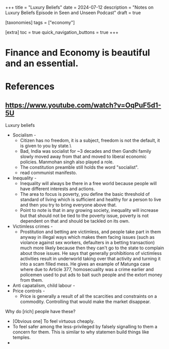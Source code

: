+++
title = "Luxury Beliefs"
date = 2024-07-12
description = "Notes on Luxury Beliefs Episode in Seen and Unseen Podcast"
draft = true

[taxonomies]
tags = ["economy"]

[extra]
toc = true
quick_navigation_buttons = true
+++
# Finance and Economy is beautiful and an essential.

# References
## https://www.youtube.com/watch?v=OqPuF5d1-5U
Luxury beliefs
- Socialism -
    - Citizen has no freedom, it is a subject, freedom is not the default, it is given to you by state.\
    - Bad, India was socialist for ~3 decades and then Gandhi family slowly moved away from that and moved to liberal economic policies. Manmohan singh also played a role.
    - The constitution preamble still holds the word "socialist".
    - read communist manifesto.
- Inequality - 
    - Inequality will always be there in a free world because people will have different interests and actions.
    - The area to focus is poverty, you define the basic threshold of standard of living which is sufficient and healthy for a person to live and then you try to bring everyone above that.
    - Point to note is that in any growing society, inequality will increase but that should not be tied to the poverty issue, poverty is not dependent on that and should be tackled on its own.
- Victimless crimes -
    - Prostitution and betting are victimless, and people take part in them anyway in illegal ways which makes them facing issues (such as violance against sex workers, defaulters in a betting transaction) much more likely because then they can't go to the state to complain about those issues. He says that generally prohibitions of victimless activities result in underworld taking over that activity and turning it into a scam filled mess. He gives an example of Matunga case where due to Article 377, homosecuality was a crime earlier and policemen used to put ads to bait such people and the extort money from them.
- Anti capatalism, child labour -
- Price controls -
    - Price is generally a result of all the scarcities and constraints on a commodity. Controlling that would make the market disappear.

Why do [rich] people have these?
- [Obvious one] To feel virtuous cheaply.
- To feel safer among the less-privileged by falsely signalling to them a concern for them. This is similar to why statemen build things like temples.
-  